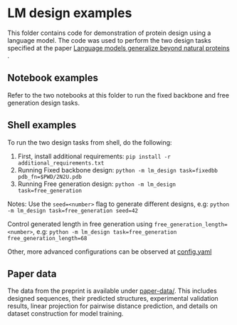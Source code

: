 # LM design examples

This folder contains code for demonstration of protein design using a language model. The code was used to perform the two design tasks specified at the paper [Language models generalize beyond natural proteins
](https://www.biorxiv.org/content/10.1101/2022.12.21.521521v1).


## Notebook examples

Refer to the two notebooks at this folder to run the fixed backbone and free generation design tasks.


## Shell examples

To run the two design tasks from shell, do the following:

1. First, install additional requirements: ```pip install -r additional_requirements.txt```
2. Running Fixed backbone design: ```python -m lm_design task=fixedbb pdb_fn=$PWD/2N2U.pdb```
3. Running Free generation design: ```python -m lm_design task=free_generation```

Notes:
Use the ```seed=<number>``` flag to generate different designs, e.g:
```python -m lm_design task=free_generation seed=42```

Control generated length in free generation using ```free_generation_length=<number>```, e.g:
```python -m lm_design task=free_generation free_generation_length=68```

Other, more advanced configurations can be observed at [config.yaml](conf/config.yaml)


## Paper data
The data from the preprint is available under [paper-data/](paper-data).
This includes designed sequences, their predicted structures, experimental validation results, linear projection for pairwise distance prediction, and details on dataset construction for model training.
